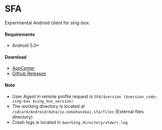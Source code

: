 # SFA

Experimental Android client for sing-box.

#### Requirements

- Android 5.0+

#### Download

- [AppCenter](https://install.appcenter.ms/users/nekohasekai/apps/sfa/distribution_groups/publictest)
- [Github Releases](https://github.com/kumakuma10/sing-box/releases)

#### Note

- User Agent in remote profile request is `SFA/$version ($version_code; sing-box $sing_box_version)`
- The working directory is located at `/sdcard/Android/data/io.nekohasekai.sfa/files` (External files directory)
- Crash logs is located in `$working_directory/stderr.log`

